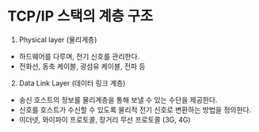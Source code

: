 # TCP/IP 스택의 계층 구조

1. Physical layer (물리계층)  
- 하드웨어를 다루며, 전기 신호를 관리한다.  
- 전화선, 동축 케이블, 광섬유 케이블, 전파 등

2. Data Link Layer (데이터 링크 계층)  
- 송신 호스트의 정보를 물리계층을 통해 보낼 수 있는 수단을 제공한다.  
- 신호를 호스트가 수신할 수 있도록 물리적 전기 신호로 변환하는 방법을 정의한다.
- 이더넷, 와이파이 프로토콜, 장거리 무선 프로토콜 (3G, 4G)  
